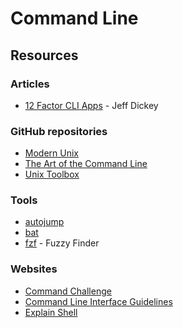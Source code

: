 # Command Line

## Resources

### Articles

* [12 Factor CLI Apps](https://medium.com/@jdxcode/12-factor-cli-apps-dd3c227a0e46) - Jeff Dickey

### GitHub repositories

* [Modern Unix](https://github.com/ibraheemdev/modern-unix)
* [The Art of the Command Line](https://github.com/jlevy/the-art-of-command-line)
* [Unix Toolbox](https://github.com/hukl/Unix-Toolbox)

### Tools

* [autojump](https://github.com/wting/autojump)
* [bat](https://github.com/sharkdp/bat)
* [fzf](https://github.com/junegunn/fzf) - Fuzzy Finder

### Websites

* [Command Challenge](https://cmdchallenge.com/)
* [Command Line Interface Guidelines](https://clig.dev/)
* [Explain Shell](https://explainshell.com/#)


